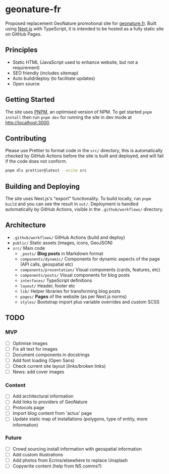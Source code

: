 # geonature-fr

Proposed replacement GeoNature promotional site for [geonature.fr](https://geonature.fr). Built using [Next.js](https://nextjs.org/) with TypeScript, it is intended to be hosted as a fully static site on GitHub Pages.

## Principles

- Static HTML (JavaScript used to enhance website, but not a requirement)
- SEO friendly (includes sitemap)
- Auto build/deploy (to facilitate updates)
- Open source

## Getting Started

The site uses [PNPM](https://pnpm.io/), an optimised version of NPM. To get started `pnpm install` then run `pnpm dev` for running the site in dev mode at [http://localhost:3000](http://localhost:3000).

## Contributing

Please use Prettier to format code in the `src/` directory, this is automatically checked by GitHub Actions before the site is built and deployed, and will fail if the code does not conform.

```bash
pnpm dlx prettier@latest --write src
```

## Building and Deploying

The site uses Next.js's "export" functionality. To build locally, run `pnpm build` and you can see the result in `out/`. Deployment is handled automatically by GitHub Actions, visible in the `.github/workflows/` directory.

## Architecture

- `.github/workflows/` GitHub Actions (build and deploy)
- `public/` Static assets (images, icons, GeoJSON)
- `src/` Main code
  - `_posts/` **Blog posts** in Markdown format
  - `components/dynamic/` Components for dynamic aspects of the page (API calls, geospatial etc)
  - `components/presentation/` Visual components (cards, features, etc)
  - `components/posts/` Visual components for blog posts
  - `interfaces/` TypeScript definitions
  - `layout/` Header, footer etc
  - `lib/` Helper libraries for transforming blog posts
  - `pages/` **Pages** of the website (as per Next.js norms)
  - `styles/` Bootstrap import plus variable overrides and custom SCSS

## TODO

### MVP

- [ ] Optimise images
- [ ] Fix alt text for images
- [ ] Document components in docstrings
- [ ] Add font loading (Open Sans)
- [ ] Check current site layout (links/broken links)
- [ ] News: add cover images

### Content

- [ ] Add architectural information
- [ ] Add links to providers of GeoNature
- [ ] Protocols page
- [ ] Import blog content from 'actus' page
- [ ] Update static map of installations (polygons, type of entity, more information)

### Future

- [ ] Crowd sourcing install information with geospatial information
- [ ] Add custom illustrations
- [ ] Add photos from Ecrins/elsewhere to replace Unsplash
- [ ] Copywrite content (help from NS comms?)
